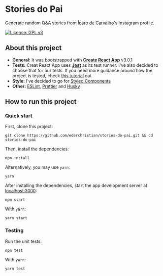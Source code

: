 # Stories do Pai

Generate random Q&A stories from [Ícaro de Carvalho](https://instagram.com/icaro.decarvalho)'s Instagram profile.

[![License: GPL v3](https://img.shields.io/badge/License-GPLv3-blue.svg)](https://github.com/ederchristian/stories-do-pai/blob/master/LICENSE)

## About this project

- **General:** It was bootstrapped with **[Create React App](https://github.com/facebook/create-react-app)** v3.0.1
- **Tests:** Creat React App uses **[Jest](https://jestjs.io/)** as its test runner. I've also decided to choose that for our tests. If you need more guidance around how the project is tested, check [this tutorial](https://facebook.github.io/create-react-app/docs/running-tests) out
- **Style:** I've decided to go for [Styled Components](https://styled-components.com/)
- **Other:** [ESLint](https://eslint.org/), [Prettier](https://prettier.io/) and [Husky](https://www.npmjs.com/package/husky)

## How to run this project

### Quick start

First, clone this project:

```
git clone https://github.com/ederchristian/stories-do-pai.git && cd stories-do-pai
```

Then, install the dependencies:

```
npm install
```

Alternatively, you may use `yarn`:

```
yarn
```

After installing the dependencies, start the app development server at [localhost:3000](http://localhost:3000):

```
npm start
```

With `yarn`:

```
yarn start
```

### Testing

Run the unit tests:

```
npm test
```

With `yarn`:

```
yarn test
```
